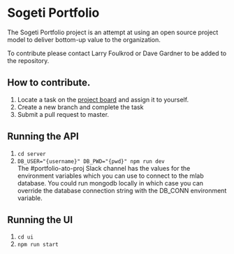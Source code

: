 # Sogeti Portfolio
The Sogeti Portfolio project is an attempt at using an open source project model to deliver bottom-up value to the organization.

To contribute please contact Larry Foulkrod or Dave Gardner to be added to the repository.

## How to contribute.
1. Locate a task on the [project board](https://github.com/DavidMGardner/sogeti-portfolio/projects/7) and assign it to yourself.
2. Create a new branch and complete the task
3. Submit a pull request to master.

## Running the API
1. `cd server`  
2. `DB_USER="{username}" DB_PWD="{pwd}" npm run dev`    
The #portfolio-ato-proj Slack channel has the values for the environment variables which you can use to connect to the mlab database. You could run mongodb locally in which case you can override the database connection string with the DB_CONN environment variable.

## Running the UI
1. `cd ui`  
2. `npm run start`
